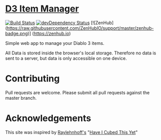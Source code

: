 # [D3 Item Manager](http://palortoff.github.io/d3-item-manager)

[![Build Status](https://travis-ci.org/palortoff/d3-item-manager.svg?branch=master)](https://travis-ci.org/palortoff/d3-item-manager)
[![devDependency Status](https://david-dm.org/palortoff/d3-item-manager/dev-status.svg)](https://david-dm.org/palortoff/d3-item-manager#info=devDependencies)
[![ZenHub] (https://raw.githubusercontent.com/ZenHubIO/support/master/zenhub-badge.png)] (https://zenhub.io)

Simple web app to manage your Diablo 3 items.

All Data is stored inside the browser's local storage. Therefore no data is sent to a server, but data is only accessible on one device.

# Contributing

Pull requests are welcome. 
Please submit all pull requests against the master branch.

# Acknowledgements

This site was inspired by [Raylehnhoff's](https://github.com/Raylehnhoff/Have-I-Cubed-This-Yet) 
"[Have I Cubed This Yet](http://raylehnhoff.github.io/Have-I-Cubed-This-Yet/)"
